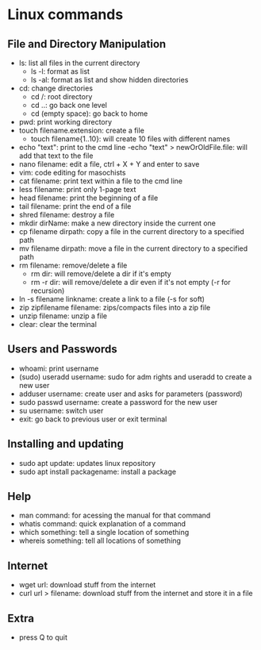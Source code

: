 # Linux commands

## File and Directory Manipulation
- ls: list all files in the current directory
    - ls -l: format as list
    - ls -al: format as list and show hidden directories
- cd: change directories
    - cd /: root directory
    - cd ..: go back one level
    - cd (empty space): go back to home
- pwd: print working directory
- touch filename.extension: create a file
    - touch filename{1..10}: will create 10 files with different names
- echo "text": print to the cmd line
    -echo "text" > newOrOldFile.file: will add that text to the file
- nano filename: edit a file, ctrl + X + Y and enter to save
- vim: code editing for masochists
- cat filename: print text within a file to the cmd line
- less filename: print only 1-page text
- head filename: print the beginning of a file
- tail filename: print the end of a file
- shred filename: destroy a file
- mkdir dirName: make a new directory inside the current one
- cp filename dirpath: copy a file in the current directory to a specified path
- mv filename dirpath: move a file in the current directory to a specified path
- rm filename: remove/delete a file
    - rm dir: will remove/delete a dir if it's empty
    - rm -r dir: will remove/delete a dir even if it's not empty (-r for recursion)
- ln -s filename linkname: create a link to a file (-s for soft)
- zip zipfilename filename: zips/compacts files into a zip file
- unzip filename: unzip a file
- clear: clear the terminal

## Users and Passwords
- whoami: print username
- (sudo) useradd username: sudo for adm rights and useradd to create a new user
- adduser username: create user and asks for parameters (password)
- sudo passwd username: create a password for the new user
- su username: switch user
- exit: go back to previous user or exit terminal

## Installing and updating
- sudo apt update: updates linux repository
- sudo apt install packagename: install a package

## Help
- man command: for acessing the manual for that command 
- whatis command: quick explanation of a command
- which something: tell a single location of something
- whereis something: tell all locations of something 

## Internet
- wget url: download stuff from the internet
- curl url > filename: download stuff from the internet and store it in a file



## Extra
- press Q to quit
